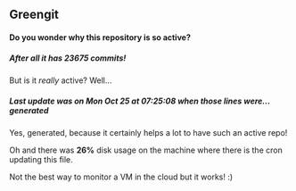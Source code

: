 ## Greengit

#### Do you wonder why this repository is so active?

##### After all it has 23675 commits!

But is it *really* active? Well...

##### Last update was on Mon Oct 25 at 07:25:08 when those lines were... generated

Yes, generated, because it certainly helps a lot to have such an active repo!

Oh and there was **26%** disk usage on the machine
where there is the cron updating this file.

Not the best way to monitor a VM in the cloud but it works! :)
